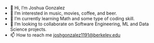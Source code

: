 - 👋 Hi, I’m Joshua Gonzalez
- 👀 I’m interested in music, movies, coffee, and beer.
- 🌱 I’m currently learning Math and some type of coding skill.
- 💞️ I’m looking to collaborate on Software Engineering, ML and Data Science projects.
- 📫 How to reach me joshgonzalez1191@berkeley.edu

<!---
Josh-G91/Josh-G91 is a ✨ special ✨ repository because its `README.md` (this file) appears on your GitHub profile.
You can click the Preview link to take a look at your changes.
--->

